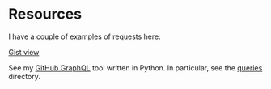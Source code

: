 # Resources

I have a couple of examples of requests here:

[Gist view](https://michaelcurrin.github.io/gist-viewer/)

See my [GitHub GraphQL](https://github.com/MichaelCurrin/github-graphql-tool) tool written in Python. In particular, see the [queries](https://github.com/MichaelCurrin/github-graphql-tool/tree/master/ghgql/queries) directory.
